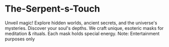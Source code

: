 # The-Serpent-s-Touch
Unveil magic! Explore hidden worlds, ancient secrets, and the universe's mysteries. Discover your soul's depths. We craft unique, esoteric masks for meditation &amp; rituals. Each mask holds special energy.  Note: Entertainment purposes only
